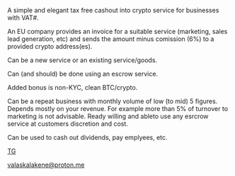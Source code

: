 
A simple and elegant tax free cashout into crypto service for businesses with VAT#.

An EU company provides an invoice for a suitable service (marketing, sales lead generation, etc) and sends the amount minus comission (6%) to a provided crypto address(es). 

Can be a new service or an existing service/goods.

Can (and should) be done using an escrow service.

Added bonus is non-KYC, clean BTC/crypto.

Can be a repeat business with monthly volume of low (to mid) 5 figures. Depends mostly on your revenue. For example more than 5% of turnover to marketing is not advisable.
Ready willing and ableto use any esrcrow service at customers discretion and cost.

Can be used to cash out dividends, pay emplyees, etc.


[TG](https://t.me/Arvete)

valaskalakene@proton.me
